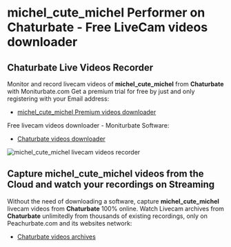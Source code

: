 # michel_cute_michel Performer on Chaturbate - Free LiveCam videos downloader

## Chaturbate Live Videos Recorder

Monitor and record livecam videos of **michel_cute_michel** from **Chaturbate** with Moniturbate.com
Get a premium trial for free by just and only registering with your Email address:
* [michel_cute_michel Premium videos downloader](https://moniturbate.com/request-demo-licence-key.html)

Free livecam videos downloader - Moniturbate Software:
* [Chaturbate videos downloader](https://moniturbate.com/moniturbate-download-software.html)

![michel_cute_michel livecam videos recorder](https://peachurnet.com/templates/moniturbate-software.png)


## Capture michel_cute_michel videos from the Cloud and watch your recordings on Streaming

Without the need of downloading a software, capture **michel_cute_michel** livecam videos from **Chaturbate** 100% online.
Watch Livecam archives from **Chaturbate** unlimitedly from thousands of existing recordings, only on Peachurbate.com and its websites network:
* [Chaturbate videos archives](https://peachurnet.com/)